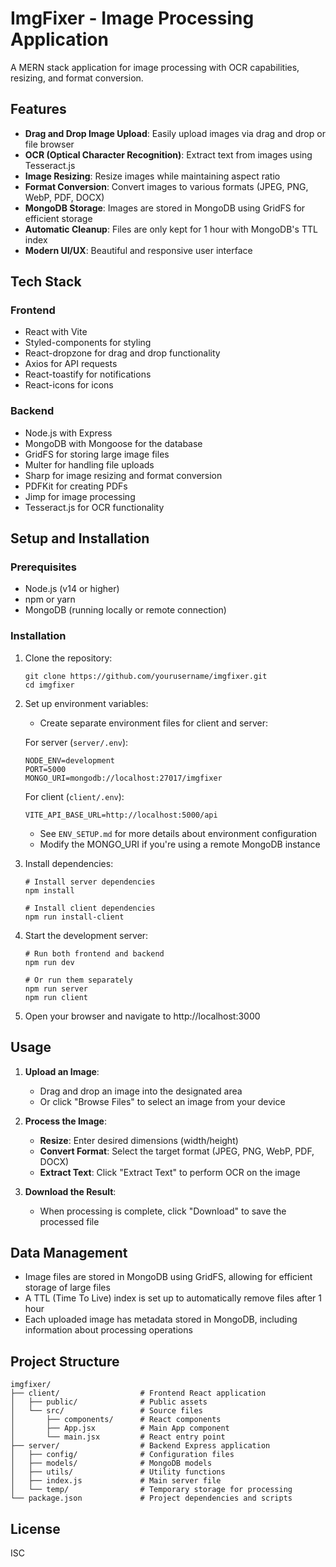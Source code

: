 # ImgFixer - Image Processing Application

A MERN stack application for image processing with OCR capabilities, resizing, and format conversion.

## Features

- **Drag and Drop Image Upload**: Easily upload images via drag and drop or file browser
- **OCR (Optical Character Recognition)**: Extract text from images using Tesseract.js
- **Image Resizing**: Resize images while maintaining aspect ratio
- **Format Conversion**: Convert images to various formats (JPEG, PNG, WebP, PDF, DOCX)
- **MongoDB Storage**: Images are stored in MongoDB using GridFS for efficient storage
- **Automatic Cleanup**: Files are only kept for 1 hour with MongoDB's TTL index
- **Modern UI/UX**: Beautiful and responsive user interface

## Tech Stack

### Frontend
- React with Vite
- Styled-components for styling
- React-dropzone for drag and drop functionality
- Axios for API requests
- React-toastify for notifications
- React-icons for icons

### Backend
- Node.js with Express
- MongoDB with Mongoose for the database
- GridFS for storing large image files
- Multer for handling file uploads
- Sharp for image resizing and format conversion
- PDFKit for creating PDFs
- Jimp for image processing
- Tesseract.js for OCR functionality

## Setup and Installation

### Prerequisites
- Node.js (v14 or higher)
- npm or yarn
- MongoDB (running locally or remote connection)

### Installation

1. Clone the repository:
   ```
   git clone https://github.com/yourusername/imgfixer.git
   cd imgfixer
   ```

2. Set up environment variables:
   - Create separate environment files for client and server:
   
   For server (`server/.env`):
   ```
   NODE_ENV=development
   PORT=5000
   MONGO_URI=mongodb://localhost:27017/imgfixer
   ```
   
   For client (`client/.env`):
   ```
   VITE_API_BASE_URL=http://localhost:5000/api
   ```
   
   - See `ENV_SETUP.md` for more details about environment configuration
   - Modify the MONGO_URI if you're using a remote MongoDB instance

3. Install dependencies:
   ```
   # Install server dependencies
   npm install
   
   # Install client dependencies
   npm run install-client
   ```

4. Start the development server:
   ```
   # Run both frontend and backend
   npm run dev
   
   # Or run them separately
   npm run server
   npm run client
   ```

5. Open your browser and navigate to http://localhost:3000

## Usage

1. **Upload an Image**:
   - Drag and drop an image into the designated area
   - Or click "Browse Files" to select an image from your device

2. **Process the Image**:
   - **Resize**: Enter desired dimensions (width/height)
   - **Convert Format**: Select the target format (JPEG, PNG, WebP, PDF, DOCX)
   - **Extract Text**: Click "Extract Text" to perform OCR on the image

3. **Download the Result**:
   - When processing is complete, click "Download" to save the processed file

## Data Management

- Image files are stored in MongoDB using GridFS, allowing for efficient storage of large files
- A TTL (Time To Live) index is set up to automatically remove files after 1 hour
- Each uploaded image has metadata stored in MongoDB, including information about processing operations

## Project Structure

```
imgfixer/
├── client/                  # Frontend React application
│   ├── public/              # Public assets
│   └── src/                 # Source files
│       ├── components/      # React components
│       ├── App.jsx          # Main App component
│       └── main.jsx         # React entry point
├── server/                  # Backend Express application
│   ├── config/              # Configuration files
│   ├── models/              # MongoDB models
│   ├── utils/               # Utility functions
│   ├── index.js             # Main server file
│   └── temp/                # Temporary storage for processing
└── package.json             # Project dependencies and scripts
```

## License

ISC